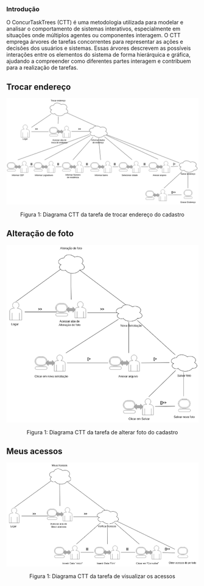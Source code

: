 ### Introdução

O ConcurTaskTrees (CTT) é uma metodologia utilizada para modelar e analisar o comportamento de sistemas interativos, especialmente em situações onde múltiplos agentes ou componentes interagem. O CTT emprega árvores de tarefas concorrentes para representar as ações e decisões dos usuários e sistemas. Essas árvores descrevem as possíveis interações entre os elementos do sistema de forma hierárquica e gráfica, ajudando a compreender como diferentes partes interagem e contribuem para a realização de tarefas.

## Trocar endereço

<div style="text-align: center">
    <img src="https://github.com/Interacao-Humano-Computador/2023.2--BRB-Mobilidade/blob/main/docs/assets/diagramas ctt/Trocar_end.drawio.png">
    <p>Figura 1: Diagrama CTT da tarefa de trocar endereço do cadastro</p>
</div>

## Alteração de foto

<div style="text-align: center">
    <img src="https://github.com/Interacao-Humano-Computador/2023.2--BRB-Mobilidade/blob/main/docs/assets/diagramas ctt/Alteracao_foto.drawio.png">
    <p>Figura 1: Diagrama CTT da tarefa de alterar foto do cadastro</p>
</div>

## Meus acessos

<div style="text-align: center">
    <img src="https://github.com/Interacao-Humano-Computador/2023.2--BRB-Mobilidade/blob/main/docs/assets/diagramas ctt/Meus_acessos.drawio.png">
    <p>Figura 1: Diagrama CTT da tarefa de visualizar os acessos</p>
</div>